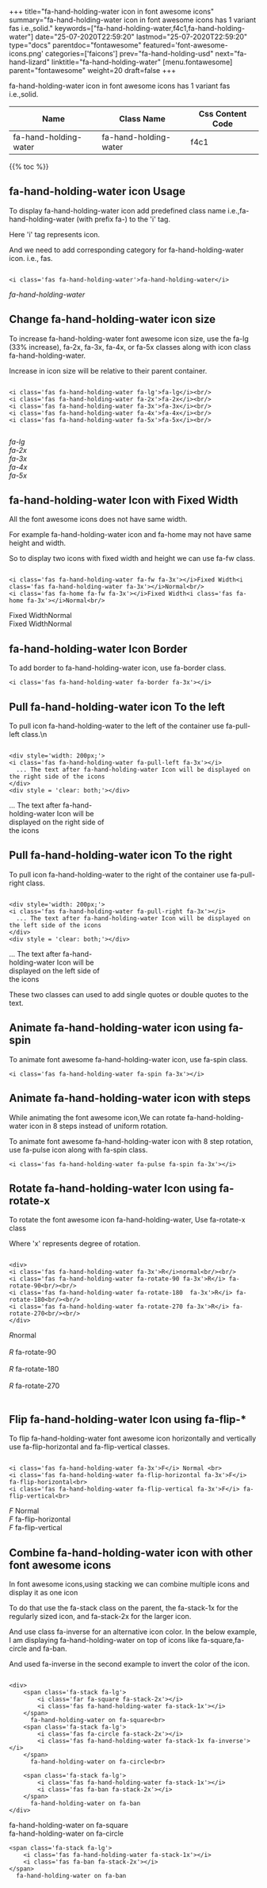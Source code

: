 +++
title="fa-hand-holding-water icon in font awesome icons"
summary="fa-hand-holding-water icon in font awesome icons has 1 variant fas i.e.,solid."
keywords=["fa-hand-holding-water,f4c1,fa-hand-holding-water"]
date="25-07-2020T22:59:20"
lastmod="25-07-2020T22:59:20"
type="docs"
parentdoc="fontawesome"
featured='font-awesome-icons.png'
categories=['faicons']
prev="fa-hand-holding-usd"
next="fa-hand-lizard"
linktitle="fa-hand-holding-water"
[menu.fontawesome]
parent="fontawesome"
weight=20
draft=false
+++


fa-hand-holding-water icon in font awesome icons has 1 variant fas i.e.,solid.

<div class='table-responsive'><table class='table'><thead><tr><th>Name</th><th>Class Name</th><th>Css Content Code</th></tr></thead><tbody><tr><td>fa-hand-holding-water</td><td>fa-hand-holding-water</td><td>f4c1</td></tr></tbody></table></div>


{{% toc %}}


## fa-hand-holding-water icon Usage

To display fa-hand-holding-water icon add predefined class name i.e.,fa-hand-holding-water (with prefix fa-) to the 'i' tag.

Here 'i' tag represents icon.

And we need to add corresponding category for fa-hand-holding-water icon. i.e., fas.


```

<i class='fas fa-hand-holding-water'>fa-hand-holding-water</i>
```

<i class='fas fa-hand-holding-water'>fa-hand-holding-water</i>




## Change fa-hand-holding-water icon size
To increase fa-hand-holding-water font awesome icon size, use the fa-lg (33% increase), fa-2x, fa-3x, fa-4x, or fa-5x classes along with icon class fa-hand-holding-water.

Increase in icon size will be relative to their parent container. 

```

<i class='fas fa-hand-holding-water fa-lg'>fa-lg</i><br/>
<i class='fas fa-hand-holding-water fa-2x'>fa-2x</i><br/>
<i class='fas fa-hand-holding-water fa-3x'>fa-3x</i><br/>
<i class='fas fa-hand-holding-water fa-4x'>fa-4x</i><br/>
<i class='fas fa-hand-holding-water fa-5x'>fa-5x</i><br/>
            
```

<i class='fas fa-hand-holding-water fa-lg'>fa-lg</i><br/>
<i class='fas fa-hand-holding-water fa-2x'>fa-2x</i><br/>
<i class='fas fa-hand-holding-water fa-3x'>fa-3x</i><br/>
<i class='fas fa-hand-holding-water fa-4x'>fa-4x</i><br/>
<i class='fas fa-hand-holding-water fa-5x'>fa-5x</i><br/>
            



## fa-hand-holding-water Icon with Fixed Width 

All the font awesome icons does not have same width.

For example fa-hand-holding-water icon and fa-home may not have same height and width.

So to display two icons with fixed width and height we can use fa-fw class.


```

<i class='fas fa-hand-holding-water fa-fw fa-3x'></i>Fixed Width<i class='fas fa-hand-holding-water fa-3x'></i>Normal<br/>
<i class='fas fa-home fa-fw fa-3x'></i>Fixed Width<i class='fas fa-home fa-3x'></i>Normal<br/>
```

<i class='fas fa-hand-holding-water fa-fw fa-3x'></i>Fixed Width<i class='fas fa-hand-holding-water fa-3x'></i>Normal<br/>
<i class='fas fa-home fa-fw fa-3x'></i>Fixed Width<i class='fas fa-home fa-3x'></i>Normal<br/>



## fa-hand-holding-water Icon Border 

To add border to fa-hand-holding-water icon, use fa-border class.


```
<i class='fas fa-hand-holding-water fa-border fa-3x'></i>

```
<i class='fas fa-hand-holding-water fa-border fa-3x'></i>





## Pull fa-hand-holding-water icon To the left

To pull icon fa-hand-holding-water to the left of the container use fa-pull-left class.\n

```

<div style='width: 200px;'>
<i class='fas fa-hand-holding-water fa-pull-left fa-3x'></i>
  ... The text after fa-hand-holding-water Icon will be displayed on the right side of the icons
</div>
<div style = 'clear: both;'></div>
```

<div style='width: 200px;'>
<i class='fas fa-hand-holding-water fa-pull-left fa-3x'></i>
  ... The text after fa-hand-holding-water Icon will be displayed on the right side of the icons
</div>
<div style = 'clear: both;'></div>




## Pull fa-hand-holding-water icon To the right
To pull icon fa-hand-holding-water to the right of the container use fa-pull-right class.

```

<div style='width: 200px;'>
<i class='fas fa-hand-holding-water fa-pull-right fa-3x'></i>
  ... The text after fa-hand-holding-water Icon will be displayed on the left side of the icons
</div>
<div style = 'clear: both;'></div>
```

<div style='width: 200px;'>
<i class='fas fa-hand-holding-water fa-pull-right fa-3x'></i>
  ... The text after fa-hand-holding-water Icon will be displayed on the left side of the icons
</div>
<div style = 'clear: both;'></div>

These two classes can used to add single quotes or double quotes to the text.


## Animate fa-hand-holding-water icon using fa-spin
To animate font awesome fa-hand-holding-water icon, use fa-spin class.

```
<i class='fas fa-hand-holding-water fa-spin fa-3x'></i>
```
<i class='fas fa-hand-holding-water fa-spin fa-3x'></i>




## Animate fa-hand-holding-water icon with steps
While animating the font awesome icon,We can rotate fa-hand-holding-water icon in 8 steps instead of uniform rotation.

To animate font awesome fa-hand-holding-water icon with 8 step rotation, use fa-pulse icon along with fa-spin class.


```
<i class='fas fa-hand-holding-water fa-pulse fa-spin fa-3x'></i>

```
<i class='fas fa-hand-holding-water fa-pulse fa-spin fa-3x'></i>





## Rotate fa-hand-holding-water Icon using fa-rotate-x
To rotate the font awesome icon fa-hand-holding-water, Use fa-rotate-x class

Where 'x' represents degree of rotation.


```

<div>
<i class='fas fa-hand-holding-water fa-3x'>R</i>normal<br/><br/>
<i class='fas fa-hand-holding-water fa-rotate-90 fa-3x'>R</i> fa-rotate-90<br/><br/> 
<i class='fas fa-hand-holding-water fa-rotate-180  fa-3x'>R</i> fa-rotate-180<br/><br/> 
<i class='fas fa-hand-holding-water fa-rotate-270 fa-3x'>R</i> fa-rotate-270<br/><br/>
</div>
```

<div>
<i class='fas fa-hand-holding-water fa-3x'>R</i>normal<br/><br/>
<i class='fas fa-hand-holding-water fa-rotate-90 fa-3x'>R</i> fa-rotate-90<br/><br/> 
<i class='fas fa-hand-holding-water fa-rotate-180  fa-3x'>R</i> fa-rotate-180<br/><br/> 
<i class='fas fa-hand-holding-water fa-rotate-270 fa-3x'>R</i> fa-rotate-270<br/><br/>
</div>




## Flip fa-hand-holding-water Icon using fa-flip-*
To flip fa-hand-holding-water font awesome icon horizontally and vertically use fa-flip-horizontal and fa-flip-vertical classes. 

```

<i class='fas fa-hand-holding-water fa-3x'>F</i> Normal <br>
<i class='fas fa-hand-holding-water fa-flip-horizontal fa-3x'>F</i> fa-flip-horizontal<br>
<i class='fas fa-hand-holding-water fa-flip-vertical fa-3x'>F</i> fa-flip-vertical<br>
```

<i class='fas fa-hand-holding-water fa-3x'>F</i> Normal <br>
<i class='fas fa-hand-holding-water fa-flip-horizontal fa-3x'>F</i> fa-flip-horizontal<br>
<i class='fas fa-hand-holding-water fa-flip-vertical fa-3x'>F</i> fa-flip-vertical<br>




## Combine fa-hand-holding-water icon with other font awesome icons
In font awesome icons,using stacking we can combine multiple icons and display it as one icon 

To do that use the fa-stack class on the parent, the fa-stack-1x for the regularly sized icon, and fa-stack-2x for the larger icon.

And use class fa-inverse for an alternative icon color. 
In the below example, I am displaying fa-hand-holding-water on top of icons like fa-square,fa-circle and fa-ban.

And used fa-inverse in the second example to invert the color of the icon.

```

<div>
    <span class='fa-stack fa-lg'>
        <i class='far fa-square fa-stack-2x'></i>
        <i class='fas fa-hand-holding-water fa-stack-1x'></i>
    </span>
      fa-hand-holding-water on fa-square<br>
    <span class='fa-stack fa-lg'>
        <i class='fas fa-circle fa-stack-2x'></i>
        <i class='fas fa-hand-holding-water fa-stack-1x fa-inverse'></i>
    </span>
      fa-hand-holding-water on fa-circle<br>

    <span class='fa-stack fa-lg'>
        <i class='fas fa-hand-holding-water fa-stack-1x'></i>
        <i class='fas fa-ban fa-stack-2x'></i>
    </span>
      fa-hand-holding-water on fa-ban
</div>
```

<div>
    <span class='fa-stack fa-lg'>
        <i class='far fa-square fa-stack-2x'></i>
        <i class='fas fa-hand-holding-water fa-stack-1x'></i>
    </span>
      fa-hand-holding-water on fa-square<br>
    <span class='fa-stack fa-lg'>
        <i class='fas fa-circle fa-stack-2x'></i>
        <i class='fas fa-hand-holding-water fa-stack-1x fa-inverse'></i>
    </span>
      fa-hand-holding-water on fa-circle<br>

    <span class='fa-stack fa-lg'>
        <i class='fas fa-hand-holding-water fa-stack-1x'></i>
        <i class='fas fa-ban fa-stack-2x'></i>
    </span>
      fa-hand-holding-water on fa-ban
</div>






